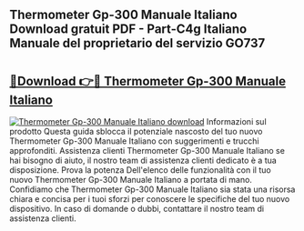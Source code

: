 ## Thermometer Gp-300 Manuale Italiano Download gratuit PDF - Part-C4g Italiano Manuale del proprietario del servizio GO737

# <h2><a href="http://dfd76b.blite.top/?on=Thermometer+Gp-300+Manuale+Italiano">🔗Download 👉🔴 Thermometer Gp-300 Manuale Italiano</a></h2>

[![Thermometer Gp-300 Manuale Italiano download](https://i.imgur.com/lujVjoI.png)](http://dfd76b.blite.top/?on=Thermometer+Gp-300+Manuale+Italiano)
Informazioni sul prodotto Questa guida sblocca il potenziale nascosto del tuo nuovo Thermometer Gp-300 Manuale Italiano con suggerimenti e trucchi approfonditi. Assistenza clienti Thermometer Gp-300 Manuale Italiano se hai bisogno di aiuto, il nostro team di assistenza clienti dedicato è a tua disposizione. Prova la potenza Dell'elenco delle funzionalità con il tuo nuovo Thermometer Gp-300 Manuale Italiano a portata di mano. Confidiamo che Thermometer Gp-300 Manuale Italiano sia stata una risorsa chiara e concisa per i tuoi sforzi per conoscere le specifiche del tuo nuovo dispositivo. In caso di domande o dubbi, contattare il nostro team di assistenza clienti.
